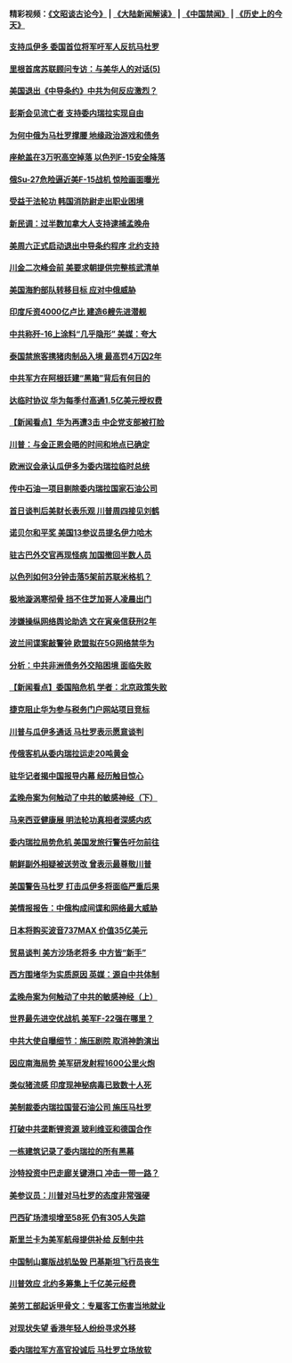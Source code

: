 #### 精彩视频：[《文昭谈古论今》](https://github.com/gfw-breaker/wenzhao) | [《大陆新闻解读》](https://github.com/gfw-breaker/ntdtv-comedy) | [《中国禁闻》](https://github.com/gfw-breaker/ntdtv-news) | [《历史上的今天》](https://github.com/gfw-breaker/today-in-history) 

#### [支持瓜伊多 委国首位将军吁军人反抗马杜罗](../pages/nsc418/n11020776.md?t=02030330) 

#### [里根首席苏联顾问专访：与美华人的对话(5)](../pages/nsc418/n10968703.md?t=02030330) 

#### [美国退出《中导条约》中共为何反应激烈？](../pages/nsc418/n11020569.md?t=02030330) 

#### [彭斯会见流亡者 支持委内瑞拉实现自由](../pages/nsc418/n11020031.md?t=02030330) 

#### [为何中俄为马杜罗撑腰 地缘政治游戏和债务](../pages/nsc418/n11018692.md?t=02030330) 

#### [座舱盖在3万呎高空掉落 以色列F-15安全降落](../pages/nsc418/n11019864.md?t=02030330) 

#### [俄Su-27危险逼近美F-15战机 惊险画面曝光](../pages/nsc418/n11019743.md?t=02030330) 

#### [受益于法轮功 韩国消防尉走出职业困境](../pages/nsc418/n11017411.md?t=02030330) 

#### [新民调：过半数加拿大人支持逮捕孟晚舟](../pages/nsc418/n11018655.md?t=02030330) 

#### [美周六正式启动退出中导条约程序 北约支持](../pages/nsc418/n11018405.md?t=02030330) 

#### [川金二次峰会前 美要求朝提供完整核武清单](../pages/nsc418/n11017962.md?t=02030330) 

#### [美国海豹部队转移目标 应对中俄威胁](../pages/nsc418/n11017801.md?t=02030330) 

#### [印度斥资4000亿卢比 建造6艘先进潜舰](../pages/nsc418/n11017635.md?t=02030330) 

#### [中共称歼-16上涂料“几乎隐形” 美媒：夸大](../pages/nsc418/n11017535.md?t=02030330) 

#### [泰国禁旅客携猪肉制品入境 最高罚4万囚2年](../pages/nsc418/n11016939.md?t=02030330) 

#### [中共军方在阿根廷建“黑箱”背后有何目的](../pages/nsc418/n11016689.md?t=02030330) 

#### [达临时协议 华为每季付高通1.5亿美元授权费](../pages/nsc418/n11016503.md?t=02030330) 

#### [【新闻看点】华为再遭3击 中企党支部被打脸](../pages/nsc418/n11016110.md?t=02030330) 

#### [川普：与金正恩会晤的时间和地点已确定](../pages/nsc418/n11016340.md?t=02030330) 

#### [欧洲议会承认瓜伊多为委内瑞拉临时总统](../pages/nsc418/n11016267.md?t=02030330) 

#### [传中石油一项目剔除委内瑞拉国家石油公司](../pages/nsc418/n11015982.md?t=02030330) 

#### [首日谈判后美财长表乐观 川普周四接见刘鹤](../pages/nsc418/n11015436.md?t=02030330) 

#### [诺贝尔和平奖 美国13参议员提名伊力哈木](../pages/nsc418/n11014742.md?t=02030330) 

#### [驻古巴外交官再现怪病 加国撤回半数人员](../pages/nsc418/n11014810.md?t=02030330) 

#### [以色列如何3分钟击落5架前苏联米格机？](../pages/nsc418/n11014659.md?t=02030330) 

#### [极地漩涡寒彻骨 挡不住芝加哥人凌晨出门](../pages/nsc418/n11014521.md?t=02030330) 

#### [涉嫌操纵网络舆论助选 文在寅亲信获刑2年](../pages/nsc418/n11014174.md?t=02030330) 

#### [波兰间谍案敲警钟 欧盟拟在5G网络禁华为](../pages/nsc418/n11013814.md?t=02030330) 

#### [分析：中共非洲债务外交陷困境 面临失败](../pages/nsc418/n11013731.md?t=02030330) 

#### [【新闻看点】委国陷危机 学者：北京政策失败](../pages/nsc418/n11013287.md?t=02030330) 

#### [捷克阻止华为参与税务门户网站项目竞标](../pages/nsc418/n11013525.md?t=02030330) 

#### [川普与瓜伊多通话 马杜罗表示愿意谈判](../pages/nsc418/n11013353.md?t=02030330) 

#### [传俄客机从委内瑞拉运走20吨黄金](../pages/nsc418/n11013224.md?t=02030330) 

#### [驻华记者揭中国报导内幕 经历触目惊心](../pages/nsc418/n11013118.md?t=02030330) 

#### [孟晚舟案为何触动了中共的敏感神经（下）](../pages/nsc418/n11008903.md?t=02030330) 

#### [马来西亚健康展 明法轮功真相者深感内疚](../pages/nsc418/n11010949.md?t=02030330) 

#### [委内瑞拉局势危机 美国发旅行警告吁勿前往](../pages/nsc418/n11012593.md?t=02030330) 

#### [朝鲜副外相疑被送劳改 曾表示最尊敬川普](../pages/nsc418/n11011872.md?t=02030330) 

#### [美国警告马杜罗 打击瓜伊多将面临严重后果](../pages/nsc418/n11011422.md?t=02030330) 

#### [美情报报告：中俄构成间谍和网络最大威胁](../pages/nsc418/n11011346.md?t=02030330) 

#### [日本将购买波音737MAX 价值35亿美元](../pages/nsc418/n11011238.md?t=02030330) 

#### [贸易谈判 美方沙场老将多 中方皆“新手”](../pages/nsc418/n11010973.md?t=02030330) 

#### [西方围堵华为实质原因 英媒：源自中共体制](../pages/nsc418/n11010190.md?t=02030330) 

#### [孟晚舟案为何触动了中共的敏感神经（上）](../pages/nsc418/n11008466.md?t=02030330) 

#### [世界最先进空优战机 美军F-22强在哪里？](../pages/nsc418/n11010323.md?t=02030330) 

#### [中共大使自曝细节：施压剧院 取消神韵演出](../pages/nsc418/n11008988.md?t=02030330) 

#### [因应南海局势 美军研发射程1600公里火炮](../pages/nsc418/n11010046.md?t=02030330) 

#### [类似猪流感 印度现神秘病毒已致数十人死](../pages/nsc418/n11009797.md?t=02030330) 

#### [美制裁委内瑞拉国营石油公司 施压马杜罗](../pages/nsc418/n11009006.md?t=02030330) 

#### [打破中共垄断锂资源 玻利维亚和德国合作](../pages/nsc418/n11008598.md?t=02030330) 

#### [一栋建筑记录了委内瑞拉的所有黑幕](../pages/nsc418/n11008614.md?t=02030330) 

#### [沙特投资中巴走廊关键港口 冲击一带一路？](../pages/nsc418/n11008620.md?t=02030330) 

#### [美参议员：川普对马杜罗的态度非常强硬](../pages/nsc418/n11008349.md?t=02030330) 

#### [巴西矿场溃坝增至58死 仍有305人失踪](../pages/nsc418/n11007445.md?t=02030330) 

#### [斯里兰卡为美军航母提供补给 反制中共](../pages/nsc418/n11007567.md?t=02030330) 

#### [中国制山寨版战机坠毁 巴基斯坦飞行员丧生](../pages/nsc418/n11007213.md?t=02030330) 

#### [川普效应 北约多筹集上千亿美元经费](../pages/nsc418/n11006307.md?t=02030330) 

#### [美劳工部起诉甲骨文：专雇客工伤害当地就业](../pages/nsc418/n11006396.md?t=02030330) 

#### [对现状失望 香港年轻人纷纷寻求外移](../pages/nsc418/n11006310.md?t=02030330) 

#### [委内瑞拉军方高官投诚后 马杜罗立场放软](../pages/nsc418/n11006068.md?t=02030330) 

